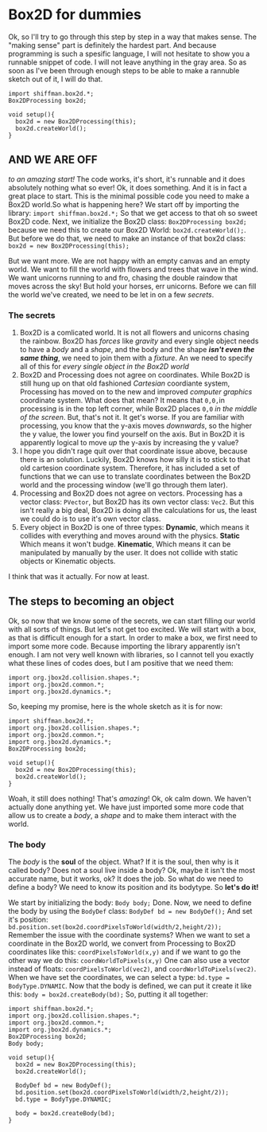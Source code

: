 # Box2D for dummies

Ok, so I'll try to go through this step by step in a way that makes sense. The "making sense" part is definitely the hardest part. And because programming is such a spesific language, I will not hesitate to show you a runnable snippet of code. I will not leave anything in the gray area. So as soon as I've been through enough steps to be able to make a rannuble sketch out of it, I will do that.

```
import shiffman.box2d.*;
Box2DProcessing box2d;

void setup(){
  box2d = new Box2DProcessing(this);
  box2d.createWorld();
}
```

## AND WE ARE OFF
_to an amazing start!_ The code works, it's short, it's runnable and it does absolutely nothing what so ever!
Ok, it does something. And it is in fact a great place to start. This is the minimal possible code you need to make a Box2D world.So what is happening here? We start off by importing the library: `import shiffman.box2d.*;` So that we get access to that oh so sweet Box2D code. Next, we initialize the Box2D class: `Box2DProcessing box2d;` because we need this to create our Box2D World: `box2d.createWorld();`. But before we do that, we need to make an instance of that box2d class: `box2d = new Box2DProcessing(this);`

But we want more. We are not happy with an empty canvas and an empty world. We want to fill the world with flowers and trees that wave in the wind. We want unicorns running to and fro, chasing the double raindow that moves across the sky! But hold your horses, err unicorns. Before we can fill the world we've created, we need to be let in on a few _secrets_.

### The secrets

1. Box2D is a comlicated world. It is not all flowers and unicorns chasing the rainbow. Box2D has _forces_ like _gravity_ and every single object needs to have a _body_ and a _shape_, and the body and the shape _**isn't even the same thing**_, we need to join them with a _fixture_. An we need to specify all of this for _every single object in the Box2D world_
2. Box2D and Processing does not agree on coordinates. While Box2D is still hung up on that old fashioned _Cartesian_ coordiante system, Processing has moved on to the new and improved _computer graphics_ coordinate system. What does that mean? It means that `0,0,`in processing is in the top left corner, while Box2D places `0,0` _in the middle of the screen_. But, that's not it. It get's worse. If you are familiar with processing, you know that the y-axis moves _downwards_, so the higher the y value, the lower you find yourself on the axis. But in Box2D it is apparently logical to move _up_ the y-axis by increasing the y value?
3. I hope you didn't rage quit over that coordinate issue above, because there is an solution. Luckily, Box2D knows how silly it is to stick to that old cartesion coordinate system. Therefore, it has included a set of functions that we can use to translate coordinates between the Box2D world and the processing window (we'll go through them later).
4. Processing and Box2D does not agree on vectors. Processing has a vector class: `PVector`, but Box2D has its own vector class: `Vec2`. But this isn't really a big deal, Box2D is doing all the calculations for us, the least we could do is to use it's own vector class.
5. Every object in Box2D is one of three types: **Dynamic**, which means it collides with everything and moves around with the physics. **Static** Which means it won't budge. **Kinematic**, Which means it can be manipulated by manually by the user. It does not collide with static objects or Kinematic objects.

I think that was it actually. For now at least.

## The steps to becoming an object

Ok, so now that we know some of the secrets, we can start filling our world with all sorts of things. But let's not get too excited. We will start with a box, as that is difficult enough for a start. In order to make a box, we first need to import some more code. Because importing the library apparently isn't enough. I am not very well known with libraries, so I cannot tell you exactly what these lines of codes does, but I am positive that we need them:

```
import org.jbox2d.collision.shapes.*;
import org.jbox2d.common.*;
import org.jbox2d.dynamics.*;
```
So, keeping my promise, here is the whole sketch as it is for now:
```
import shiffman.box2d.*;
import org.jbox2d.collision.shapes.*;
import org.jbox2d.common.*;
import org.jbox2d.dynamics.*;
Box2DProcessing box2d;

void setup(){
  box2d = new Box2DProcessing(this);
  box2d.createWorld();
}
```
Woah, it still does nothing! That's _amazing_! Ok, ok calm down. We haven't actually done anything yet. We have just imported some more code that allow us to create a _body_, a _shape_ and to make them interact with the world. 

### The body
The _body_ is the **soul** of the object. What? If it is the soul, then why is it called body? Does not a soul live inside a body? Ok, maybe it isn't the most accurate name, but it works, ok? It does the job. So what do we need to define a body? We need to know its position and its bodytype. So **let's do it!**

We start by initializing the body: `Body body;` Done. Now, we need to define the body by using the `BodyDef` class: `BodyDef bd = new BodyDef();` And set it's position: `bd.position.set(box2d.coordPixelsToWorld(width/2,height/2));` Remember the issue with the coordinate systems? When we want to set a coordinate in the Box2D world, we convert from Processing to Box2D coordinates like this: `coordPixelsToWorld(x,y)` and if we want to go the other way we do this: `coordWorldToPixels(x,y)` One can also use a vector instead of floats: `coordPixelsToWorld(vec2)`, and `coordWorldToPixels(vec2)`. When we have set the coordinates, we can select a type: `bd.type = BodyType.DYNAMIC`. Now that the body is defined, we can put it create it like this: `body = box2d.createBody(bd);`
So, putting it all together:

```
import shiffman.box2d.*;
import org.jbox2d.collision.shapes.*;
import org.jbox2d.common.*;
import org.jbox2d.dynamics.*;
Box2DProcessing box2d;
Body body;

void setup(){
  box2d = new Box2DProcessing(this);
  box2d.createWorld();
  
  BodyDef bd = new BodyDef();
  bd.position.set(box2d.coordPixelsToWorld(width/2,height/2));
  bd.type = BodyType.DYNAMIC;
  
  body = box2d.createBody(bd);
}
```



